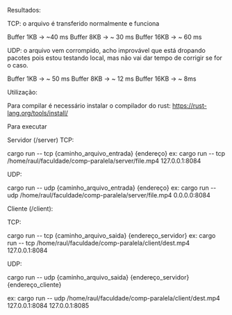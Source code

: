 Resultados:

TCP: o arquivo é transferido normalmente e funciona

Buffer 1KB -> ~40 ms
Buffer 8KB -> ~ 30 ms
Buffer 16KB -> ~ 60 ms

UDP: o arquivo vem corrompido, acho improvável que está dropando pacotes pois estou testando local, mas não vai dar tempo de corrigir se for o caso.

Buffer 1KB -> ~ 50 ms
Buffer 8KB -> ~ 12 ms
Buffer 16KB -> ~ 8ms

Utilização:

Para compilar é necessário instalar o compilador do rust: https://rust-lang.org/tools/install/

Para executar

Servidor (/server)
TCP:

cargo run -- tcp {caminho_arquivo_entrada} {endereço}
ex: cargo run -- tcp /home/raul/faculdade/comp-paralela/server/file.mp4 127.0.0.1:8084   

UDP:

cargo run -- udp {caminho_arquivo_entrada} {endereço}
ex: cargo run -- udp /home/raul/faculdade/comp-paralela/server/file.mp4 0.0.0.0:8084

Cliente (/client):

TCP:

cargo run -- tcp {caminho_arquivo_saida} {endereço_servidor}
ex: cargo run -- tcp /home/raul/faculdade/comp-paralela/client/dest.mp4 127.0.0.1:8084


UDP:

cargo run -- udp {caminho_arquivo_saida} {endereço_servidor} {endereço_cliente}

ex: cargo run -- udp /home/raul/faculdade/comp-paralela/client/dest.mp4 127.0.0.1:8084 127.0.0.1:8085

